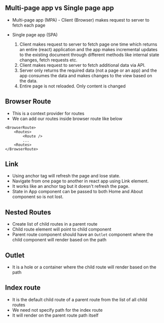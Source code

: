 ## Multi-page app vs Single page app

- Multi-page app (MPA) - Client (Browser) makes request to server to fetch each page
- Single page app (SPA)

  1. Client makes request to server to fetch page one time
     which returns an entire (react) application and the app makes incremental updates
     to the existing document through different methods like internal state changes,
     fetch requests etc.
  2. Client makes request to server to fetch additional data via API.
  3. Server only returns the required data (not a page or an app) and the app consumes the
     data and makes changes to the view based on the data.
  4. Entire page is not reloaded. Only content is changed

## Browser Route

- This is a context provider for routes
- We can add our routes inside browser route like below

```
<BrowserRoute>
    <Routes>
        <Route />
        ...
    <Routes>
</BrowserRoute>
```

## Link

- Using anchor tag will refresh the page and lose state.
- Navigate from one page to another in react app using Link element.
- It works like an anchor tag but it doesn't refresh the page.
- State in App component can be passed to both Home and About component so is not lost.

## Nested Routes

- Create list of child routes in a parent route
- Child route element will point to child component
- Parent route component should have an <code>Outlet</code> component where the child component will render based on the path

## Outlet

- It is a hole or a container where the child route will render based on the path

## Index route

- It is the default child route of a parent route from the list of all child routes
- We need not specify path for the index route
- It will render on the parent route path itself
